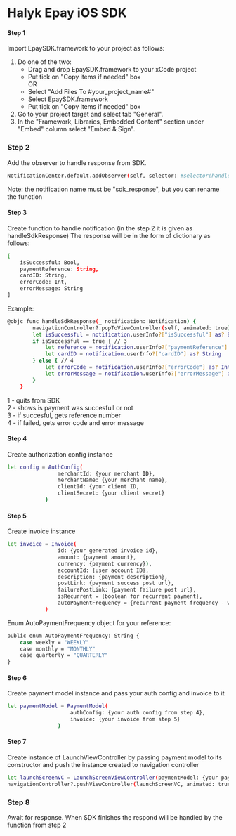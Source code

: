 # Halyk Epay iOS SDK

#### Step 1
Import EpaySDK.framework to your project as follows:
1. Do one of the two:
    - Drag and drop EpaySDK.framework to your xCode project
    - Put tick on "Copy items if needed" box  
OR
    - Select "Add Files To #your_project_name#"
    - Select EpaySDK.framework
    - Put tick on "Copy items if needed" box
2. Go to your project target and select tab "General".
3. In the "Framework, Libraries, Embedded Content" section under "Embed" column select "Embed & Sign".

### Step 2
Add the observer to handle response from SDK. 
```bash
NotificationCenter.default.addObserver(self, selector: #selector(handleSdkResponse), name: Notification.Name("sdk_response"), object: nil)
```
Note: the notification name must be "sdk_response", but you can rename the function


#### Step 3
Create function to handle notification (in the step 2 it is given as handleSdkResponse)
The response will be in the form of dictionary as follows:
```bash
[
    isSuccessful: Bool,
    paymentReference: String,
    cardID: String,
    errorCode: Int,
    errorMessage: String
]
```
Example:
```bash
@objc func handleSdkResponse(_ notification: Notification) {
        navigationController?.popToViewController(self, animated: true) // 1
        let isSuccessful = notification.userInfo?["isSuccessful"] as? Bool // 2
        if isSuccessful == true { // 3
            let reference = notification.userInfo?["paymentReference"] as? String
            let cardID = notification.userInfo?["cardID"] as? String
        } else { // 4
            let errorCode = notification.userInfo?["errorCode"] as? Int
            let errorMessage = notification.userInfo?["errorMessage"] as? String
        }
    }
```
1 - quits from SDK  
2 - shows is payment was succesfull or not  
3 - if succesful, gets reference number  
4 - if failed, gets error code and error message  

#### Step 4
Create authorization config instance
```bash
let config = AuthConfig(
                merchantId: {your merchant ID},
                merchantName: {your merchant name},
                clientId: {your client ID,
                clientSecret: {your client secret}
            )
```

#### Step 5
Create invoice instance
```bash
let invoice = Invoice(
                id: {your generated invoice id},
                amount: {payment amount},
                currency: {payment currency}),
                accountId: {user account ID}, 
                description: {payment description}, 
                postLink: {payment success post url}, 
                failurePostLink: {payment failure post url},
                isRecurrent = {boolean for recurrent payment},
                autoPaymentFrequency = {recurrent payment frequency - weeky/monthly/quarterly}
            )
```

Enum AutoPaymentFrequency object for your reference:
```bash
public enum AutoPaymentFrequency: String {
    case weekly = "WEEKLY"
    case monthly = "MONTHLY"
    case quarterly = "QUARTERLY"
}
```
#### Step 6
Create payment model instance and pass your auth config and invoice to it
```bash
let paymentModel = PaymentModel(
                    authConfig: {your auth config from step 4},
                    invoice: {your invoice from step 5}
                )
```

#### Step 7
Create instance of LaunchViewController by passing payment model to its constructor and push the instance created to navigation controller
```bash
let launchScreenVC = LaunchScreenViewController(paymentModel: {your payment model from step 4})
navigationController?.pushViewController(launchScreenVC, animated: true)
```

### Step 8
Await for response. 
When SDK finishes the respond will be handled by the function from step 2
